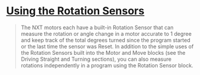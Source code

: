 # [Using the Rotation Sensors](http://www.nxtprograms.com/NXT2/multi-bot/internal.html#Rotation)

> The NXT motors each have a built-in Rotation Sensor that can measure the rotation or angle change in a motor accurate to 1 degree and keep track of the total degrees turned since the program started or the last time the sensor was Reset. In addition to the simple uses of the Rotation Sensors built into the Motor and Move blocks (see the Driving Straight and Turning sections), you can also measure rotations independently in a program using the Rotation Sensor block.

